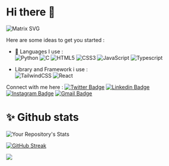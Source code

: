 # Hi there 👋
![Matrix SVG](https://raw.githubusercontent.com/rodrigograca31/rodrigograca31/master/matrix.svg)

Here are some ideas to get you started :

- 🔭 Languages I use :<br>
![Python](https://img.shields.io/badge/python-3670A0?style=for-the-badge&logo=python&logoColor=ffdd54) 
![C](https://img.shields.io/badge/c-%2300599C.svg?style=for-the-badge&logo=c&logoColor=white)
![HTML5](https://img.shields.io/badge/html5-%23E34F26.svg?style=for-the-badge&logo=html5&logoColor=white) 
![CSS3](https://img.shields.io/badge/css3-%231572B6.svg?style=for-the-badge&logo=css3&logoColor=white)
![JavaScript](https://img.shields.io/badge/javascript-%23323330.svg?style=for-the-badge&logo=javascript&logoColor=%23F7DF1E)
![Typescript](https://img.shields.io/badge/TypeScript-007ACC?style=for-the-badge&logo=typescript&logoColor=white)

- Library and Framework i use :<br>
![TailwindCSS](https://img.shields.io/badge/tailwindcss-%2338B2AC.svg?style=for-the-badge&logo=tailwind-css&logoColor=white)
![React](https://img.shields.io/badge/React-20232A?style=for-the-badge&logo=react&logoColor=61DAFB)

Connect with me here :
[![Twitter Badge](https://img.shields.io/badge/-Mayank-darkred?style=flat-square&logo=twitter&logoColor=white&link=https://twitter.com/__mayank_ag)](https://twitter.com/__mayank_ag)
[![Linkedin Badge](https://img.shields.io/badge/-Mayank_Agarwal-blue?style=flat-square&logo=Linkedin&logoColor=white&link=https:https://www.linkedin.com/in/mayank-agarwal-162457199)](https://www.linkedin.com/in/mayank-agarwal-162457199)
[![Instagram Badge](https://img.shields.io/badge/-mayank._ag-purple?style=flat-square&logo=instagram&logoColor=white&link=https:https://www.instagram.com/mayank._ag/)](https://www.instagram.com/mayank._ag)
[![Gmail Badge](https://img.shields.io/badge/-agarwalmayank1170@gmail.com-c14438?style=flat-square&logo=Gmail&logoColor=white&link=mailto:agarwalmayank1170@gmail.com)](mailto:agarwalmayank1170@gmail.com)

# ✨ Github stats <br>
![Your Repository's Stats](https://github-readme-stats.vercel.app/api?username=Mayank1170&theme=dark&show_icons=true)

[![GitHub Streak](https://github-readme-streak-stats.herokuapp.com/?user=Mayank1170&theme=dark)](https://git.io/streak-stats)

![](https://komarev.com/ghpvc/?username=Mayank1170&style=plastic)
  </p>
